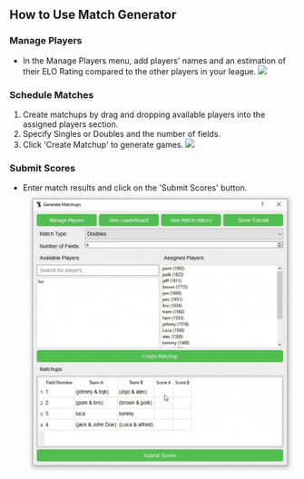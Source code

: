## How to Use Match Generator

### Manage Players
* In the Manage Players menu, add players' names and an estimation of their ELO Rating compared to the other players in your league.
![](./tutorial/add_players.gif)

### Schedule Matches
1. Create matchups by drag and dropping available players into the assigned players section.
2. Specify Singles or Doubles and the number of fields.
3. Click 'Create Matchup' to generate games.
![](./tutorial/schedule_matches.gif)

### Submit Scores
* Enter match results and click on the 'Submit Scores' button.
![](./tutorial/submit_scores.gif)
